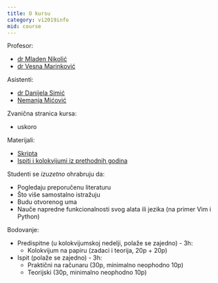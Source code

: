 ```yaml
---
title: O kursu
category: vi2019info
mid: course
---
```

Profesor:
- [dr Mladen Nikolić](http://poincare.matf.bg.ac.rs/~nikolic/)
- [dr Vesna Marinković](http://poincare.matf.bg.ac.rs/~vesnap/)

Asistenti:
- [dr Danijela Simić](http://poincare.matf.bg.ac.rs/~danijela/)
- [Nemanja Mićović](http://poincare.matf.bg.ac.rs/~nemanja_micovic)

Zvanična stranica kursa:
- uskoro

Materijali:
- [Skripta](http://poincare.matf.bg.ac.rs/~janicic//courses/vi.pdf)
- [Ispiti i kolokvijumi iz prethodnih godina](https://github.com/matfvi/vi/tree/master/ispiti_i_kolokvijumi)

Studenti se *izuzetno* ohrabruju da:
- Pogledaju preporučenu literaturu
- Što više samostalno istražuju
- Budu otvorenog uma
- Nauče napredne funkcionalnosti svog alata ili jezika (na primer Vim i Python)

Bodovanje:
- Predispitne (u kolokvijumskoj nedelji, polaže se zajedno) - 3h:
    - Kolokvijum na papiru (zadaci i teorija, 20p + 20p)
- Ispit (polaže se zajedno) - 3h:
    - Praktični na računaru (30p, minimalno neophodno 10p)
    - Teorijski (30p, minimalno neophodno 10p)


